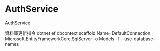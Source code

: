 # AuthService
AuthService 

資料庫更新指令
dotnet ef dbcontext scaffold Name=DefaultConnection Microsoft.EntityFrameworkCore.SqlServer -o Models -f --use-database-names

